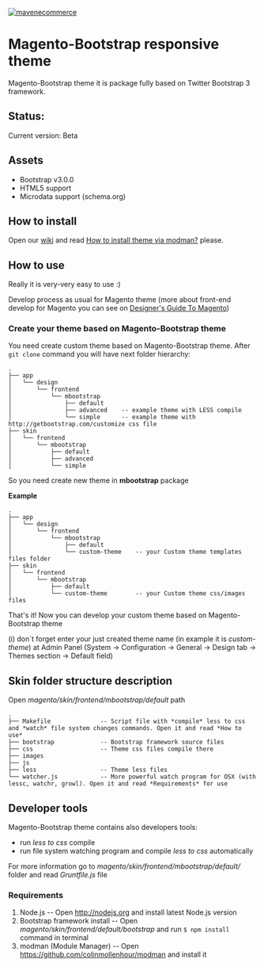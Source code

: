 <a href="http://mavenecommerce.com/services/">![mavenecommerce](http://mavenecommerce.com/wp-content/uploads/2014/03/logo.gif)</a>

# Magento-Bootstrap responsive theme

Magento-Bootstrap theme it is package fully based on Twitter Bootstrap 3 framework.

## Status:

Current version: Beta

## Assets

* Bootstrap v3.0.0
* HTML5 support
* Microdata support (schema.org)

## How to install

Open our [wiki](https://github.com/mavenecommerce/mbootstrap/wiki) and read [How to install theme via modman?](https://github.com/mavenecommerce/mbootstrap/wiki/How-to-install-theme-via-modman%3F) please.

## How to use

Really it is very-very easy to use :)

Develop process as usual for Magento theme (more about front-end develop for Magento you can see on [Designer's Guide To Magento](http://www.magentocommerce.com/design_guide/articles/working-with-magento-themes))

### Create your theme based on Magento-Bootstrap theme

You need create custom theme based on Magento-Bootstrap theme.
After `git clone` command you will have next folder hierarchy:

```
.
├── app
│   └── design
│       └── frontend
│           └── mbootstrap
│               ├── default
│               ├── advanced    -- example theme with LESS compile
│               └── simple      -- example theme with http://getbootstrap.com/customize css file
├── skin
│   └── frontend
│       └── mbootstrap
│           ├── default
│           ├── advanced
│           └── simple
```

So you need create new theme in **mbootstrap** package

**Example**
```
.
├── app
│   └── design
│       └── frontend
│           └── mbootstrap
│               ├── default
│               └── custom-theme    -- your Custom theme templates files folder
├── skin
│   └── frontend
│       └── mbootstrap
│           ├── default
│           └── custom-theme        -- your Custom theme css/images files
```

That's it!
Now you can develop your custom theme based on Magento-Bootstrap theme

(i) don`t forget enter your just created theme name (in example it is *custom-theme*)
at Admin Panel (System -> Configuration -> General -> Design tab -> Themes section -> Default field)

## Skin folder structure description

Open *magento/skin/frontend/mbootstrap/default* path

```
.
├── Makefile              -- Script file with *compile* less to css and *watch* file system changes commands. Open it and read *How to use*
├── bootstrap             -- Bootstrap framework source files
├── css                   -- Theme css files compile there
├── images
├── js
├── less                  -- Theme less files
└── watcher.js            -- More powerful watch program for OSX (with lessc, watchr, growl). Open it and read *Requirements* for use

```

## Developer tools

Magento-Bootstrap theme contains also developers tools:
* run *less to css* compile
* run file system watching program and compile *less to css* automatically

For more information go to *magento/skin/frontend/mbootstrap/default/* folder and read *Gruntfile.js* file

### Requirements

1. Node.js                              -- Open http://nodejs.org and install latest Node.js version
2. Bootstrap framework install          -- Open *magento/skin/frontend/default/bootstrap* and run `$ npm install` command in terminal
3. modman (Module Manager)              -- Open https://github.com/colinmollenhour/modman and install it

